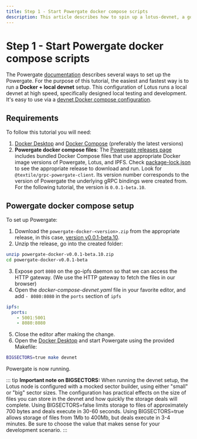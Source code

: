 ```yaml
---
title: Step 1 - Start Powergate docker compose scripts
description: This article describes how to spin up a lotus-devnet, a go-ipfs node, and a powergate instance for the purpose of this tutorial.
---
```


# Step 1 - Start Powergate docker compose scripts

The Powergate [documentation](https://docs.textile.io/powergate/) describes several ways to set up the Powergate. For the purpose of this tutorial, the easiest and fastest way is to run a **Docker + local devnet** setup. This configuration of Lotus runs a local devnet at high speed, specifically designed local testing and development. It's easy to use via a [devnet Docker compose configuration](https://github.com/textileio/powergate#devnet-mode).

## Requirements

To follow this tutorial you will need:

1. [Docker Desktop](https://www.docker.com/products/docker-desktop) and [Docker Compose](https://docs.docker.com/compose/) (preferably the latest versions)
2. **Powergate docker compose files**: The [Powergate releases page](https://github.com/textileio/powergate/releases) includes bundled Docker Compose files that use appropriate Docker image versions of Powergate, Lotus, and IPFS. Check [package-lock.json](https://github.com/dappkit/powergate-pinning-service/blob/master/package-lock.json) to see the appropriate release to download and run. Look for `@textile/grpc-powergate-client`. Its version number corresponds to the version of Powergate the underlying gRPC bindings were created from. For the following tutorial, the version is `0.0.1-beta.10`.

## Powergate docker compose setup

To set up Powergate:

1. Download the `powergate-docker-<version>.zip` from the appropriate release, in this case, [version v0.0.1-beta.10](https://github.com/textileio/powergate/releases/download/v0.0.1-beta.10/powergate-docker-v0.0.1-beta.10.zip).
2. Unzip the release, go into the created folder:

```bash
unzip powergate-docker-v0.0.1-beta.10.zip
cd powergate-docker-v0.0.1-beta
```

3. Expose port `8080` on the go-ipfs daemon so that we can access the HTTP gateway. (We use the HTTP gateway to fetch the files in our browser)
4. Open the _docker-compose-devnet.yaml_ file in your favorite editor, and add `- 8080:8080` in the `ports` section of `ipfs`

```yaml
ipfs:
  ports:
    - 5001:5001
    - 8080:8080
```

5. Close the editor after making the change.
6. Open the [Docker Desktop](https://www.docker.com/products/docker-desktop) and start Powergate using the provided Makefile:

```bash
BIGSECTORS=true make devnet
```

Powergate is now running.

::: tip
**Important note on BIGSECTORS:** When running the devnet setup, the Lotus node is configured with a mocked sector builder, using either "small" or "big" sector sizes. The configuration has practical effects on the size of files you can store in the devnet and how quickly the storage deals will complete. Using BIGSECTORS=false limits storage to files of approximately 700 bytes and deals execute in 30-60 seconds. Using BIGSECTORS=true allows storage of files from 1Mb to 400Mb, but deals execute in 3-4 minutes. Be sure to choose the value that makes sense for your development scenario.
:::
